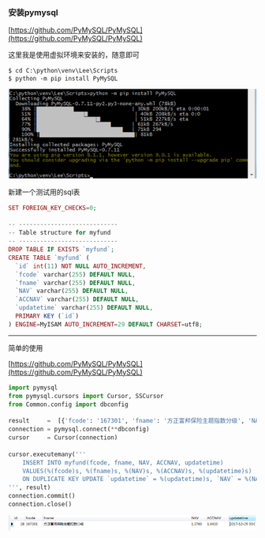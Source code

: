 ### 安装pymysql

[https://github.com/PyMySQL/PyMySQL](https://github.com/PyMySQL/PyMySQL)

这里我是使用虚拟环境来安装的，随意即可

```
$ cd C:\python\venv\Lee\Scripts
$ python -m pip install PyMySQL
```

![](/assets/12312315124import.png)

新建一个测试用的sql表

```php
SET FOREIGN_KEY_CHECKS=0;

-- ----------------------------
-- Table structure for myfund
-- ----------------------------
DROP TABLE IF EXISTS `myfund`;
CREATE TABLE `myfund` (
  `id` int(11) NOT NULL AUTO_INCREMENT,
  `fcode` varchar(255) DEFAULT NULL,
  `fname` varchar(255) DEFAULT NULL,
  `NAV` varchar(255) DEFAULT NULL,
  `ACCNAV` varchar(255) DEFAULT NULL,
  `updatetime` varchar(255) DEFAULT NULL,
  PRIMARY KEY (`id`)
) ENGINE=MyISAM AUTO_INCREMENT=29 DEFAULT CHARSET=utf8;
```

---

简单的使用

[https://github.com/PyMySQL/PyMySQL](https://github.com/PyMySQL/PyMySQL)

```py
import pymysql
from pymysql.cursors import Cursor, SSCursor
from Common.config import dbconfig

result     =  [{'fcode': '167301', 'fname': '方正富邦保险主题指数分级', 'NAV': '1.3760', 'ACCNAV': '1.4410', 'updatetime': '2017-12-25 00:00:00'}]
connection = pymysql.connect(**dbconfig)
cursor     = Cursor(connection)

cursor.executemany('''
    INSERT INTO myfund(fcode, fname, NAV, ACCNAV, updatetime) 
    VALUES(%(fcode)s, %(fname)s, %(NAV)s, %(ACCNAV)s, %(updatetime)s)
    ON DUPLICATE KEY UPDATE `updatetime` = %(updatetime)s, `NAV` = %(NAV)s, `ACCNAV` = %(ACCNAV)s
''', result)
connection.commit()
connection.close()
```

![](/assets/15135234import.png)

